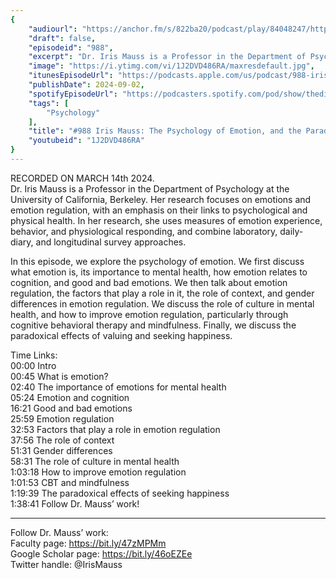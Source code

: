 ```yaml
---
{
	"audiourl": "https://anchor.fm/s/822ba20/podcast/play/84048247/https%3A%2F%2Fd3ctxlq1ktw2nl.cloudfront.net%2Fstaging%2F2024-2-14%2Fa87e2e33-52db-e42d-a7da-c0113cdf0c37.m4a",
	"draft": false,
	"episodeid": "988",
	"excerpt": "Dr. Iris Mauss is a Professor in the Department of Psychology at the University of California, Berkeley.  Her research focuses on emotions and emotion regulation, with an emphasis on their links to psychological and physical health. In her research, she uses measures of emotion experience, behavior, and physiological responding, and combine laboratory, daily-diary, and longitudinal survey approaches.",
	"image": "https://i.ytimg.com/vi/1J2DVD486RA/maxresdefault.jpg",
	"itunesEpisodeUrl": "https://podcasts.apple.com/us/podcast/988-iris-mauss-the-psychology-of-emotion-and/id1451347236?i=1000668079433&uo=4",
	"publishDate": 2024-09-02,
	"spotifyEpisodeUrl": "https://podcasters.spotify.com/pod/show/thedissenter/episodes/988-Iris-Mauss-The-Psychology-of-Emotion--and-the-Paradox-of-Seeking-Happiness-e2h3etn",
	"tags": [
		"Psychology"
	],
	"title": "#988 Iris Mauss: The Psychology of Emotion, and the Paradox of Seeking Happiness",
	"youtubeid": "1J2DVD486RA"
}
---
```

RECORDED ON MARCH 14th 2024.  
Dr. Iris Mauss is a Professor in the Department of Psychology at the University of California, Berkeley.  Her research focuses on emotions and emotion regulation, with an emphasis on their links to psychological and physical health. In her research, she uses measures of emotion experience, behavior, and physiological responding, and combine laboratory, daily-diary, and longitudinal survey approaches.

In this episode, we explore the psychology of emotion. We first discuss what emotion is, its importance to mental health, how emotion relates to cognition, and good and bad emotions. We then talk about emotion regulation, the factors that play a role in it, the role of context, and gender differences in emotion regulation. We discuss the role of culture in mental health, and how to improve emotion regulation, particularly through cognitive behavioral therapy and mindfulness. Finally, we discuss the paradoxical effects of valuing and seeking happiness.

Time Links:  
<time>00:00</time> Intro  
<time>00:45</time> What is emotion?  
<time>02:40</time> The importance of emotions for mental health  
<time>05:24</time> Emotion and cognition  
<time>16:21</time> Good and bad emotions  
<time>25:59</time> Emotion regulation  
<time>32:53</time> Factors that play a role in emotion regulation  
<time>37:56</time> The role of context  
<time>51:31</time> Gender differences  
<time>58:31</time> The role of culture in mental health  
<time>1:03:18</time> How to improve emotion regulation  
<time>1:01:53</time> CBT and mindfulness  
<time>1:19:39</time> The paradoxical effects of seeking happiness  
<time>1:38:41</time> Follow Dr. Mauss’ work!

---

Follow Dr. Mauss’ work:  
Faculty page: https://bit.ly/47zMPMm  
Google Scholar page: https://bit.ly/46oEZEe  
Twitter handle: @IrisMauss
